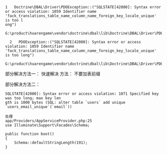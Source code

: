 ```
1   Doctrine\DBAL\Driver\PDOException::("SQLSTATE[42000]: Syntax error or access violation: 1059 Identifier name 'fack_translations_table_name_column_name_foreign_key_locale_unique' is too l
ong")
      G:\product\huarengame\vendor\doctrine\dbal\lib\Doctrine\DBAL\Driver\PDOStatement.php:119

  2   PDOException::("SQLSTATE[42000]: Syntax error or access violation: 1059 Identifier name 'fack_translations_table_name_column_name_foreign_key_locale_unique' is too long")
      G:\product\huarengame\vendor\doctrine\dbal\lib\Doctrine\DBAL\Driver\PDOStatement.php:117
```

部分解决方法一： 快速解决 方法： 不要加表前缀

部分解决方法二：

    SQLSTATE[42000]: Syntax error or access violation: 1071 Specified key was too long; max key len
    gth is 1000 bytes (SQL: alter table `users` add unique `users_email_unique`(`email`))

    处理
    app/Providers/AppServiceProvider.php:25
    use Illuminate\Support\Facades\Schema;

    public function boot()
    {
        Schema::defaultStringLength(191);
    }



